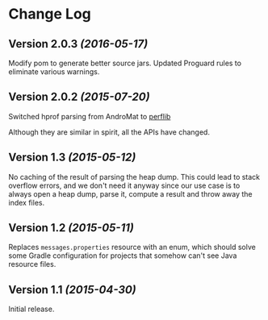 # Change Log

## Version 2.0.3 *(2016-05-17)*

Modify pom to generate better source jars.
Updated Proguard rules to eliminate various warnings.

## Version 2.0.2 *(2015-07-20)*

Switched hprof parsing from AndroMat to [perflib](https://android.googlesource.com/platform/tools/base/+/studio-master-dev/perflib)

Although they are similar in spirit, all the APIs have changed.

## Version 1.3 *(2015-05-12)*

No caching of the result of parsing the heap dump. This could lead to stack overflow errors, and we don't need it anyway since our use case is to always open a heap dump, parse it, compute a result and throw away the index files.

## Version 1.2 *(2015-05-11)*

Replaces `messages.properties` resource with an enum, which should solve some Gradle configuration for projects that somehow can't see Java resource files.

## Version 1.1 *(2015-04-30)*

Initial release.
